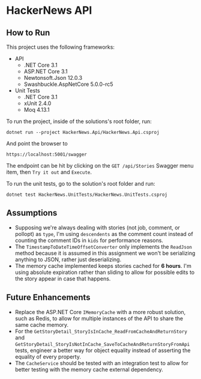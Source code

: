 # HackerNews API

## How to Run

This project uses the following frameworks:

- API
    - .NET Core 3.1
    - ASP.NET Core 3.1
    - Newtonsoft.Json 12.0.3
    - Swashbuckle.AspNetCore 5.0.0-rc5
- Unit Tests
    - .NET Core 3.1
    - xUnit 2.4.0
    - Moq 4.13.1

To run the project, inside of the solutions's root folder, run:

```
dotnet run --project HackerNews.Api/HackerNews.Api.csproj
```

And point the browser to

```
https://localhost:5001/swagger
```

The endpoint can be hit by clicking on the `GET /api/Stories` Swagger menu item, then `Try it out` and `Execute`.

To run the unit tests, go to the solution's root folder and run:

```
dotnet test HackerNews.UnitTests/HackerNews.UnitTests.csproj
```

## Assumptions

- Supposing we're always dealing with stories (not job, comment, or pollopt) as `type`, I'm using `descendents` as the comment count instead of counting the comment IDs in `kids` for performance reasons.
- The `TimestampToDateTimeOffsetConverter` only implements the `ReadJson` method because it is assumed in this assignment we won't be serializing anything to JSON, rather just deserializing.
- The memory cache implemented keeps stories cached for **6 hours**. I'm using absolute expiration rather than sliding to allow for possible edits to the story appear in case that happens.

## Future Enhancements

- Replace the ASP.NET Core `IMemoryCache` with a more robust solution, such as Redis, to allow for multiple instances of the API to share the same cache memory.
- For the `GetStoryDetail_StoryIsInCache_ReadFromCacheAndReturnStory` and `GetStoryDetail_StoryIsNotInCache_SaveToCacheAndReturnStoryFromApi` tests, engineer a better way for object equality instead of asserting the equality of every property.
- The `CacheService` should be tested with an integration test to allow for better testing with the memory cache external dependency.